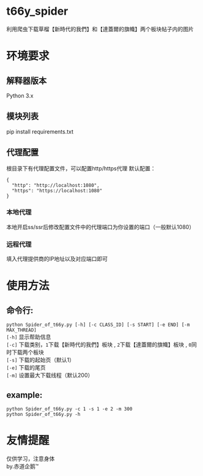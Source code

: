 # t66y_spider
利用爬虫下载草榴【新時代的我們】和【達蓋爾的旗幟】两个板块帖子内的图片 
# 环境要求
## 解释器版本
Python 3.x
## 模块列表
pip install requirements.txt
## 代理配置
根目录下有代理配置文件，可以配置http/https代理
默认配置：
```
{
  "http": "http://localhost:1080",
  "https": "https://localhost:1080"
}
```
### 本地代理
本地开启ss/ssr后修改配置文件中的代理端口为你设置的端口（一般默认1080）
### 远程代理
填入代理提供商的IP地址以及对应端口即可
# 使用方法
## 命令行:<br>
```python Spider_of_t66y.py [-h] [-c CLASS_ID] [-s START] [-e END] [-m MAX_THREAD]```<br>
```[-h]``` 显示帮助信息<br>
```[-c]``` 下载类别，```1```下载【新時代的我們】板块 , ```2```下载【達蓋爾的旗幟】板块 , ```0```同时下载两个板块<br>
```[-s]``` 下载的起始页（默认1）<br>
```[-e]``` 下载的尾页<br>
```[-m]``` 设置最大下载线程（默认200）<br>
## example:<br>
```python Spider_of_t66y.py -c 1 -s 1 -e 2 -m 300```<br>
```python Spider_of_t66y.py -h```<br>
# 友情提醒
仅供学习，注意身体<br>by.赤道企鹅™
